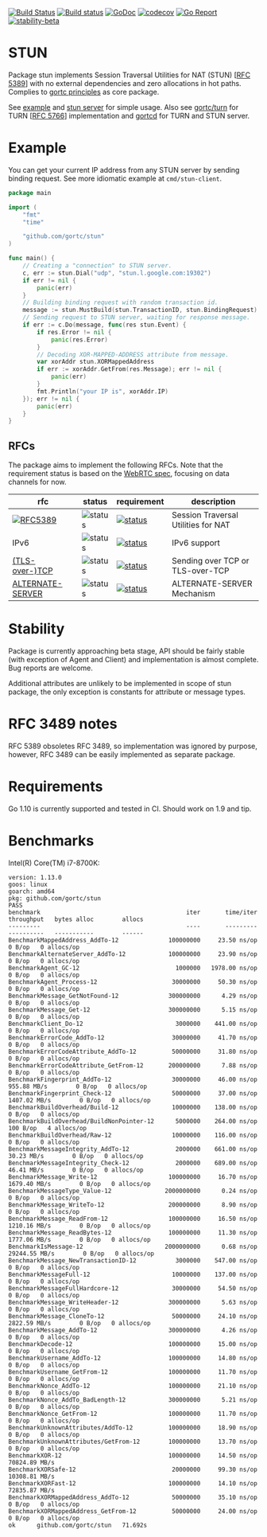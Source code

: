 [![Build Status](https://travis-ci.com/gortc/stun.svg)](https://travis-ci.com/gortc/stun)
[![Build status](https://ci.appveyor.com/api/projects/status/fw3drn3k52mf5ghw/branch/master?svg=true)](https://ci.appveyor.com/project/ernado/stun-j08g0/branch/master)
[![GoDoc](https://godoc.org/github.com/gortc/stun?status.svg)](http://godoc.org/github.com/gortc/stun)
[![codecov](https://codecov.io/gh/gortc/stun/branch/master/graph/badge.svg)](https://codecov.io/gh/gortc/stun)
[![Go Report](https://goreportcard.com/badge/github.com/gortc/stun?camo=retarded)](http://goreportcard.com/report/gortc/stun)
[![stability-beta](https://img.shields.io/badge/stability-beta-33bbff.svg)](https://github.com/mkenney/software-guides/blob/master/STABILITY-BADGES.md#beta)

# STUN
Package stun implements Session Traversal Utilities for NAT (STUN) [[RFC 5389](https://tools.ietf.org/html/rfc5389)]
with no external dependencies and zero allocations in hot paths.
Complies to [gortc principles](https://gortc.io/#principles) as core package.

See [example](https://godoc.org/github.com/gortc/stun#example-Message) and [stun server](https://github.com/gortc/stund) for simple usage.
Also see [gortc/turn](https://github.com/gortc/turn) for TURN [[RFC 5766](https://tools.ietf.org/html/rfc5766)] implementation and
[gortcd](https://github.com/gortc/gortcd) for TURN and STUN server.

# Example
You can get your current IP address from any STUN server by sending
binding request. See more idiomatic example at `cmd/stun-client`.
```go
package main

import (
	"fmt"
	"time"

	"github.com/gortc/stun"
)

func main() {
	// Creating a "connection" to STUN server.
	c, err := stun.Dial("udp", "stun.l.google.com:19302")
	if err != nil {
		panic(err)
	}
	// Building binding request with random transaction id.
	message := stun.MustBuild(stun.TransactionID, stun.BindingRequest)
	// Sending request to STUN server, waiting for response message.
	if err := c.Do(message, func(res stun.Event) {
		if res.Error != nil {
			panic(res.Error)
		}
		// Decoding XOR-MAPPED-ADDRESS attribute from message.
		var xorAddr stun.XORMappedAddress
		if err := xorAddr.GetFrom(res.Message); err != nil {
			panic(err)
		}
		fmt.Println("your IP is", xorAddr.IP)
	}); err != nil {
		panic(err)
	}
}
```

## RFCs

The package aims to implement the following RFCs. Note that the requirement status is based on the [WebRTC spec](https://tools.ietf.org/html/draft-ietf-rtcweb-overview), focusing on data channels for now.

rfc | status | requirement | description
----|--------|-------------|----
[![RFC5389](https://img.shields.io/badge/RFC-5389-blue.svg)](https://tools.ietf.org/html/rfc5389) | ![status](https://img.shields.io/badge/status-beta-green.svg) | [![status](https://img.shields.io/badge/requirement-MUST-green.svg)](https://tools.ietf.org/html/rfc2119) | Session Traversal Utilities for NAT
IPv6 | ![status](https://img.shields.io/badge/status-research-orange.svg) | [![status](https://img.shields.io/badge/requirement-MUST-green.svg)](https://tools.ietf.org/html/rfc2119) | IPv6 support
[(TLS-over-)TCP](https://tools.ietf.org/html/rfc5389#section-7.2.2) | ![status](https://img.shields.io/badge/status-research-orange.svg) | [![status](https://img.shields.io/badge/requirement-MUST-green.svg)](https://tools.ietf.org/html/rfc2119) | Sending over TCP or TLS-over-TCP
[ALTERNATE-SERVER](https://tools.ietf.org/html/rfc5389#section-11) | ![status](https://img.shields.io/badge/status-dev-blue.svg) | [![status](https://img.shields.io/badge/requirement-MUST-green.svg)](https://tools.ietf.org/html/rfc2119) | ALTERNATE-SERVER Mechanism


# Stability
Package is currently approaching beta stage, API should be fairly stable
(with exception of Agent and Client) and implementation is almost complete.
Bug reports are welcome.

Additional attributes are unlikely to be implemented in scope of stun package,
the only exception is constants for attribute or message types.

# RFC 3489 notes
RFC 5389 obsoletes RFC 3489, so implementation was ignored by purpose, however,
RFC 3489 can be easily implemented as separate package.

# Requirements
Go 1.10 is currently supported and tested in CI. Should work on 1.9 and tip.

# Benchmarks

Intel(R) Core(TM) i7-8700K:

```
version: 1.13.0
goos: linux
goarch: amd64
pkg: github.com/gortc/stun
PASS
benchmark                                         iter       time/iter      throughput   bytes alloc        allocs
---------                                         ----       ---------      ----------   -----------        ------
BenchmarkMappedAddress_AddTo-12              100000000     23.50 ns/op                        0 B/op   0 allocs/op
BenchmarkAlternateServer_AddTo-12            100000000     23.90 ns/op                        0 B/op   0 allocs/op
BenchmarkAgent_GC-12                           1000000   1978.00 ns/op                        0 B/op   0 allocs/op
BenchmarkAgent_Process-12                     30000000     50.30 ns/op                        0 B/op   0 allocs/op
BenchmarkMessage_GetNotFound-12              300000000      4.29 ns/op                        0 B/op   0 allocs/op
BenchmarkMessage_Get-12                      300000000      5.15 ns/op                        0 B/op   0 allocs/op
BenchmarkClient_Do-12                          3000000    441.00 ns/op                        0 B/op   0 allocs/op
BenchmarkErrorCode_AddTo-12                   30000000     41.70 ns/op                        0 B/op   0 allocs/op
BenchmarkErrorCodeAttribute_AddTo-12          50000000     31.80 ns/op                        0 B/op   0 allocs/op
BenchmarkErrorCodeAttribute_GetFrom-12       200000000      7.88 ns/op                        0 B/op   0 allocs/op
BenchmarkFingerprint_AddTo-12                 30000000     46.00 ns/op     955.88 MB/s        0 B/op   0 allocs/op
BenchmarkFingerprint_Check-12                 50000000     37.00 ns/op    1407.02 MB/s        0 B/op   0 allocs/op
BenchmarkBuildOverhead/Build-12               10000000    138.00 ns/op                        0 B/op   0 allocs/op
BenchmarkBuildOverhead/BuildNonPointer-12      5000000    264.00 ns/op                      100 B/op   4 allocs/op
BenchmarkBuildOverhead/Raw-12                 10000000    116.00 ns/op                        0 B/op   0 allocs/op
BenchmarkMessageIntegrity_AddTo-12             2000000    661.00 ns/op      30.23 MB/s        0 B/op   0 allocs/op
BenchmarkMessageIntegrity_Check-12             2000000    689.00 ns/op      46.41 MB/s        0 B/op   0 allocs/op
BenchmarkMessage_Write-12                    100000000     16.70 ns/op    1679.40 MB/s        0 B/op   0 allocs/op
BenchmarkMessageType_Value-12               2000000000      0.24 ns/op                        0 B/op   0 allocs/op
BenchmarkMessage_WriteTo-12                  200000000      8.90 ns/op                        0 B/op   0 allocs/op
BenchmarkMessage_ReadFrom-12                 100000000     16.50 ns/op    1210.16 MB/s        0 B/op   0 allocs/op
BenchmarkMessage_ReadBytes-12                100000000     11.30 ns/op    1777.06 MB/s        0 B/op   0 allocs/op
BenchmarkIsMessage-12                       2000000000      0.68 ns/op   29244.55 MB/s        0 B/op   0 allocs/op
BenchmarkMessage_NewTransactionID-12           3000000    547.00 ns/op                        0 B/op   0 allocs/op
BenchmarkMessageFull-12                       10000000    137.00 ns/op                        0 B/op   0 allocs/op
BenchmarkMessageFullHardcore-12               30000000     54.50 ns/op                        0 B/op   0 allocs/op
BenchmarkMessage_WriteHeader-12              300000000      5.63 ns/op                        0 B/op   0 allocs/op
BenchmarkMessage_CloneTo-12                   50000000     24.10 ns/op    2822.59 MB/s        0 B/op   0 allocs/op
BenchmarkMessage_AddTo-12                    300000000      4.26 ns/op                        0 B/op   0 allocs/op
BenchmarkDecode-12                           100000000     15.00 ns/op                        0 B/op   0 allocs/op
BenchmarkUsername_AddTo-12                   100000000     14.80 ns/op                        0 B/op   0 allocs/op
BenchmarkUsername_GetFrom-12                 100000000     11.70 ns/op                        0 B/op   0 allocs/op
BenchmarkNonce_AddTo-12                      100000000     21.10 ns/op                        0 B/op   0 allocs/op
BenchmarkNonce_AddTo_BadLength-12            300000000      5.21 ns/op                        0 B/op   0 allocs/op
BenchmarkNonce_GetFrom-12                    100000000     11.70 ns/op                        0 B/op   0 allocs/op
BenchmarkUnknownAttributes/AddTo-12          100000000     18.90 ns/op                        0 B/op   0 allocs/op
BenchmarkUnknownAttributes/GetFrom-12        100000000     13.70 ns/op                        0 B/op   0 allocs/op
BenchmarkXOR-12                              100000000     14.50 ns/op   70824.89 MB/s
BenchmarkXORSafe-12                           20000000     99.30 ns/op   10308.81 MB/s
BenchmarkXORFast-12                          100000000     14.10 ns/op   72835.87 MB/s
BenchmarkXORMappedAddress_AddTo-12            50000000     35.10 ns/op                        0 B/op   0 allocs/op
BenchmarkXORMappedAddress_GetFrom-12          50000000     24.00 ns/op                        0 B/op   0 allocs/op
ok  	github.com/gortc/stun	71.692s
```
